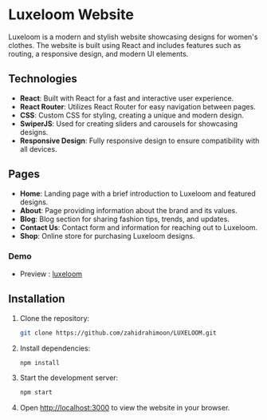 # Luxeloom Website

Luxeloom is a modern and stylish website showcasing designs for women's clothes. The website is built using React and includes features such as routing, a responsive design, and modern UI elements.

## Technologies

- **React**: Built with React for a fast and interactive user experience.
- **React Router**: Utilizes React Router for easy navigation between pages.
- **CSS**: Custom CSS for styling, creating a unique and modern design.
- **SwiperJS**: Used for creating sliders and carousels for showcasing designs.
- **Responsive Design**: Fully responsive design to ensure compatibility with all devices.

## Pages

- **Home**: Landing page with a brief introduction to Luxeloom and featured designs.
- **About**: Page providing information about the brand and its values.
- **Blog**: Blog section for sharing fashion tips, trends, and updates.
- **Contact Us**: Contact form and information for reaching out to Luxeloom.
- **Shop**: Online store for purchasing Luxeloom designs.

### Demo 
 - Preview : [luxeloom](https://luxeloomecom.netlify.app/)
  

## Installation

1. Clone the repository:

   ```bash
   git clone https://github.com/zahidrahimoon/LUXELOOM.git
   ```

2. Install dependencies:

   ```bash
   npm install
   ```

3. Start the development server:

   ```bash
   npm start
   ```

4. Open [http://localhost:3000](http://localhost:3000) to view the website in your browser.
